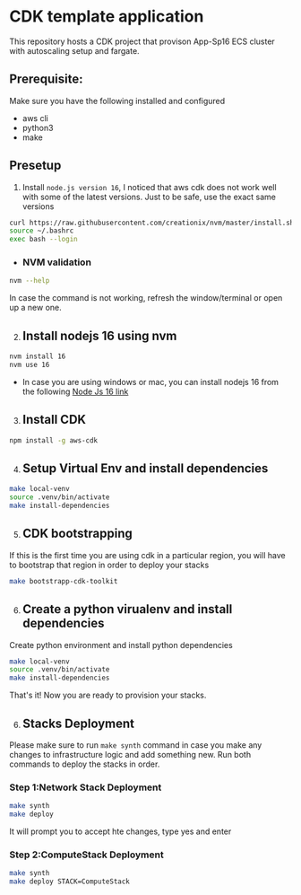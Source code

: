 # CDK template application

This repository hosts a CDK project that provison App-Sp16 ECS cluster with autoscaling setup and fargate.

## Prerequisite:
Make sure you have the following installed and configured
- aws cli
- python3
- make 

## Presetup
1. Install `node.js version 16`, I noticed that aws cdk does not work well with some of the latest versions. Just to be safe, use the exact same versions

```bash
curl https://raw.githubusercontent.com/creationix/nvm/master/install.sh | bash
source ~/.bashrc
exec bash --login
```
- ### NVM validation
```bash
nvm --help
```
In case the command is not working, refresh the window/terminal or open up a new one.

2. ## Install nodejs 16 using nvm
```bash
nvm install 16
nvm use 16
```
- In case you are using windows or mac, you can install nodejs 16 from the following [Node Js 16 link](https://nodejs.org/en/download/current)

3. ## Install CDK
```bash
npm install -g aws-cdk
```

4. ## Setup Virtual Env and install dependencies
```bash
make local-venv
source .venv/bin/activate
make install-dependencies
```

5. ## CDK bootstrapping
If this is the first time you are using cdk in a particular region, you will have to bootstrap that region in order to deploy your stacks
```bash
make bootstrapp-cdk-toolkit
```

6. ## Create a python virualenv and install dependencies
Create python environment and install python dependencies
```bash
make local-venv
source .venv/bin/activate
make install-dependencies
```

That's it! Now you are ready to provision your stacks.

6. ## Stacks Deployment
Please make sure to run `make synth` command in case you make any changes to infrastructure logic and add something new. Run both commands to deploy the stacks in order.
### Step 1:Network Stack Deployment
```bash
make synth
make deploy
```

It will prompt you to accept hte changes, type yes and enter
### Step 2:ComputeStack Deployment
```bash
make synth
make deploy STACK=ComputeStack
```